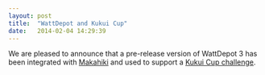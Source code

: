 ```yaml
---
layout: post
title:  "WattDepot and Kukui Cup"
date:   2014-02-04 14:29:39
---
```


We are pleased to announce that a pre-release version of WattDepot 3 has been integrated with [Makahiki](http://csdl.github.io/makahiki/) and used to support a [Kukui Cup challenge](http://kukuicup.org).
